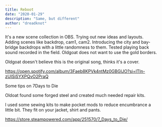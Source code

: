 ```yaml
---
title: Reboot
date: "2020-01-29"
description: "Same, but different"
author: "dreadknot"
---
```


It's a new scene collection in OBS. Trying out new ideas and layouts. Adding scenes like backdrop, cam1, cam2. Introducing the city and bay-bridge backdrops with a little randomness to them. Tested playing back sound recorded in the field. Oldgoat does not want to use the gold borders.

Oldgoat doesn't believe this is the original song, thinks it's a cover.

https://open.spotify.com/album/3Faeb8KPVk4ntMz0GBGlJO?si=lTln-zUISiSYXPQvO2PraQ

Some tips on 7Days to Die

Oldoat found some forged steel and created much needed repair kits.

I used some sewing kits to make pocket mods to reduce encumbrance a little bit. They fit on your jacket, shirt and pants.

https://store.steampowered.com/app/251570/7_Days_to_Die/

